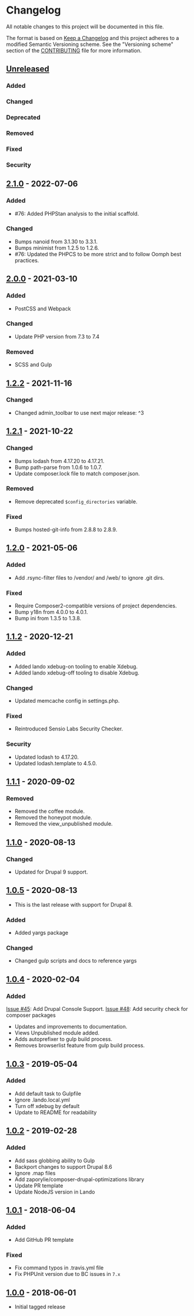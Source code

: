 # Changelog
All notable changes to this project will be documented in this file.

The format is based on [Keep a Changelog][] and this project adheres to a
modified Semantic Versioning scheme. See the "Versioning scheme" section of the
[CONTRIBUTING][] file for more information.

[Keep a Changelog]: http://keepachangelog.com/
[CONTRIBUTING]: https://github.com/oomphinc/drupal-scaffold/docs/release-workflow.md#versioning-scheme

## [Unreleased]
### Added

### Changed

### Deprecated

### Removed

### Fixed

### Security

## [2.1.0] - 2022-07-06
### Added
- #76: Added PHPStan analysis to the initial scaffold.

### Changed
- Bumps nanoid from 3.1.30 to 3.3.1.
- Bumps minimist from 1.2.5 to 1.2.6.
- #76: Updated the PHPCS to be more strict and to follow Oomph best practices.

## [2.0.0] - 2021-03-10
### Added
- PostCSS and Webpack

### Changed
- Update PHP version from 7.3 to 7.4

### Removed
- SCSS and Gulp

## [1.2.2] - 2021-11-16
### Changed
- Changed admin_toolbar to use next major release: ^3

## [1.2.1] - 2021-10-22
### Changed
- Bumps lodash from 4.17.20 to 4.17.21.
- Bump path-parse from 1.0.6 to 1.0.7.
- Update composer.lock file to match composer.json.

### Removed
- Remove deprecated `$config_directories` variable.

### Fixed
- Bumps hosted-git-info from 2.8.8 to 2.8.9.

## [1.2.0] - 2021-05-06
### Added
- Add .rsync-filter files to /vendor/ and /web/ to ignore .git dirs.

### Fixed
- Require Composer2-compatible versions of project dependencies.
- Bump y18n from 4.0.0 to 4.0.1.
- Bump ini from 1.3.5 to 1.3.8.

## [1.1.2] - 2020-12-21
### Added
- Added lando xdebug-on tooling to enable Xdebug.
- Added lando xdebug-off tooling to disable Xdebug.

### Changed
- Updated memcache config in settings.php.

### Fixed
- Reintroduced Sensio Labs Security Checker.

### Security
- Updated lodash to 4.17.20.
- Updated lodash.template to 4.5.0.

## [1.1.1] - 2020-09-02
### Removed
- Removed the coffee module.
- Removed the honeypot module.
- Removed the view_unpublished module.

## [1.1.0] - 2020-08-13
### Changed
- Updated for Drupal 9 support.

## [1.0.5] - 2020-08-13
- This is the last release with support for Drupal 8.

### Added
- Added yargs package

### Changed
- Changed gulp scripts and docs to reference yargs


## [1.0.4] - 2020-02-04
### Added
[Issue #45](https://github.com/oomphinc/drupal-scaffold/issues/45): Add Drupal Console Support.
[Issue #48](https://github.com/oomphinc/drupal-scaffold/pull/48): Add security check for composer packages
- Updates and improvements to documentation.
- Views Unpublished module added.
- Adds autoprefixer to gulp build process.
- Removes browserlist feature from gulp build process.

## [1.0.3] - 2019-05-04
### Added
- Add default task to Gulpfile
- Ignore .lando.local.yml
- Turn off xdebug by default
- Update to README for readability

## [1.0.2] - 2019-02-28
### Added
- Add sass globbing ability to Gulp
- Backport changes to support Drupal 8.6
- Ignore .map files
- Add zaporylie/composer-drupal-optimizations library
- Update PR template
- Update NodeJS version in Lando

## [1.0.1] - 2018-06-04
### Added
- Add GitHub PR template

### Fixed
- Fix command typos in .travis.yml file
- Fix PHPUnit version due to BC issues in `7.x`

## [1.0.0] - 2018-06-01
- Initial tagged release

[Unreleased]: https://github.com/oomphinc/drupal-scaffold/compare/2.1.0...HEAD
[2.1.0]: https://github.com/oomphinc/drupal-scaffold/compare/2.0.0...2.1.0
[2.0.0]: https://github.com/oomphinc/drupal-scaffold/compare/1.2.2...2.0.0
[1.2.2]: https://github.com/oomphinc/drupal-scaffold/compare/1.2.1...1.2.2
[1.2.1]: https://github.com/oomphinc/drupal-scaffold/compare/1.2.0...1.2.1
[1.2.0]: https://github.com/oomphinc/drupal-scaffold/compare/1.1.2...1.2.0
[1.1.2]: https://github.com/oomphinc/drupal-scaffold/compare/1.1.1...1.1.2
[1.1.1]: https://github.com/oomphinc/drupal-scaffold/compare/1.1.0...1.1.1
[1.1.0]: https://github.com/oomphinc/drupal-scaffold/compare/1.0.5...1.1.0
[1.0.5]: https://github.com/oomphinc/drupal-scaffold/compare/1.0.4...1.0.5
[1.0.4]: https://github.com/oomphinc/drupal-scaffold/compare/1.0.3...1.0.4
[1.0.3]: https://github.com/oomphinc/drupal-scaffold/compare/1.0.2...1.0.3
[1.0.2]: https://github.com/oomphinc/drupal-scaffold/compare/1.0.1...1.0.2
[1.0.1]: https://github.com/oomphinc/drupal-scaffold/compare/1.0.0...1.0.1
[1.0.0]: https://github.com/oomphinc/drupal-scaffold/releases/tag/1.0.0
